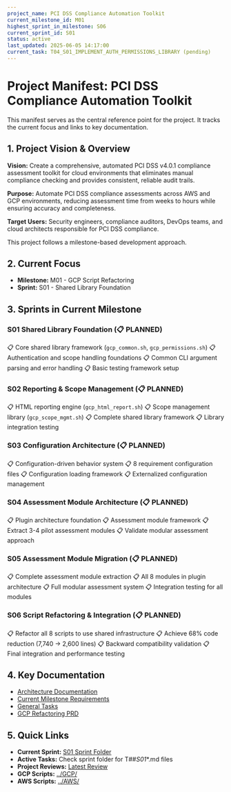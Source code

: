 ```yaml
---
project_name: PCI DSS Compliance Automation Toolkit
current_milestone_id: M01
highest_sprint_in_milestone: S06
current_sprint_id: S01
status: active
last_updated: 2025-06-05 14:17:00
current_task: T04_S01_IMPLEMENT_AUTH_PERMISSIONS_LIBRARY (pending)
---
```


# Project Manifest: PCI DSS Compliance Automation Toolkit

This manifest serves as the central reference point for the project. It tracks the current focus and links to key documentation.

## 1. Project Vision & Overview

**Vision:** Create a comprehensive, automated PCI DSS v4.0.1 compliance assessment toolkit for cloud environments that eliminates manual compliance checking and provides consistent, reliable audit trails.

**Purpose:** Automate PCI DSS compliance assessments across AWS and GCP environments, reducing assessment time from weeks to hours while ensuring accuracy and completeness.

**Target Users:** Security engineers, compliance auditors, DevOps teams, and cloud architects responsible for PCI DSS compliance.

This project follows a milestone-based development approach.

## 2. Current Focus

- **Milestone:** M01 - GCP Script Refactoring
- **Sprint:** S01 - Shared Library Foundation

## 3. Sprints in Current Milestone

### S01 Shared Library Foundation (📋 PLANNED)

📋 Core shared library framework (`gcp_common.sh`, `gcp_permissions.sh`)
📋 Authentication and scope handling foundations
📋 Common CLI argument parsing and error handling
📋 Basic testing framework setup

### S02 Reporting & Scope Management (📋 PLANNED)

📋 HTML reporting engine (`gcp_html_report.sh`)
📋 Scope management library (`gcp_scope_mgmt.sh`)
📋 Complete shared library framework
📋 Library integration testing

### S03 Configuration Architecture (📋 PLANNED)

📋 Configuration-driven behavior system
📋 8 requirement configuration files
📋 Configuration loading framework
📋 Externalized configuration management

### S04 Assessment Module Architecture (📋 PLANNED)

📋 Plugin architecture foundation
📋 Assessment module framework
📋 Extract 3-4 pilot assessment modules
📋 Validate modular assessment approach

### S05 Assessment Module Migration (📋 PLANNED)

📋 Complete assessment module extraction
📋 All 8 modules in plugin architecture
📋 Full modular assessment system
📋 Integration testing for all modules

### S06 Script Refactoring & Integration (📋 PLANNED)

📋 Refactor all 8 scripts to use shared infrastructure
📋 Achieve 68% code reduction (7,740 → 2,600 lines)
📋 Backward compatibility validation
📋 Final integration and performance testing

## 4. Key Documentation

- [Architecture Documentation](./01_PROJECT_DOCS/ARCHITECTURE.md)
- [Current Milestone Requirements](./02_REQUIREMENTS/M01_GCP_SCRIPT_REFACTORING/)
- [General Tasks](./04_GENERAL_TASKS/)
- [GCP Refactoring PRD](../GCP/GCP_PCI_DSS_Framework_Refactoring_PRD.md)

## 5. Quick Links

- **Current Sprint:** [S01 Sprint Folder](./03_SPRINTS/S01_M01_SHARED_LIBRARY_FOUNDATION/)
- **Active Tasks:** Check sprint folder for T##_S01_*.md files
- **Project Reviews:** [Latest Review](./10_STATE_OF_PROJECT/)
- **GCP Scripts:** [../GCP/](../GCP/)
- **AWS Scripts:** [../AWS/](../AWS/)
